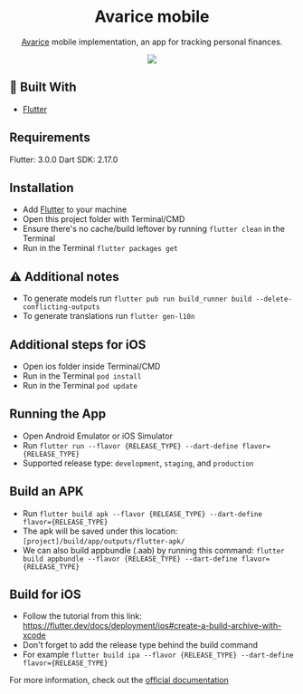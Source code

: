 <h1 align=center>Avarice mobile</h1>
<p align=center>
  <a href="https://github.com/MatijaNovosel/avarice">Avarice</a> mobile implementation, an app for tracking personal finances.
</p>

<p align=center>
  <img src="https://user-images.githubusercontent.com/36193643/153947798-fea847a2-fa9e-458d-a67c-925546c34c5b.png" />
</p>

## 🔨 Built With

- [Flutter](https://flutter.dev/)

## Requirements

Flutter: 3.0.0
Dart SDK: 2.17.0

## Installation

- Add [Flutter](https://flutter.dev/docs/get-started/install "Flutter") to your machine
- Open this project folder with Terminal/CMD
- Ensure there's no cache/build leftover by running `flutter clean` in the Terminal
- Run in the Terminal `flutter packages get`

## ⚠️ Additional notes

- To generate models run `flutter pub run build_runner build --delete-conflicting-outputs`
- To generate translations run `flutter gen-l10n`

## Additional steps for iOS

- Open ios folder inside Terminal/CMD
- Run in the Terminal `pod install`
- Run in the Terminal `pod update`

## Running the App

- Open Android Emulator or iOS Simulator
- Run `flutter run --flavor {RELEASE_TYPE} --dart-define flavor={RELEASE_TYPE}`
- Supported release type: `development`, `staging`, and `production`

## Build an APK

- Run `flutter build apk --flavor {RELEASE_TYPE} --dart-define flavor={RELEASE_TYPE}`
- The apk will be saved under this location: `[project]/build/app/outputs/flutter-apk/`
- We can also build appbundle (.aab) by running this command: `flutter build appbundle --flavor {RELEASE_TYPE} --dart-define flavor={RELEASE_TYPE}`

## Build for iOS

- Follow the tutorial from this link: https://flutter.dev/docs/deployment/ios#create-a-build-archive-with-xcode
- Don't forget to add the release type behind the build command
- For example `flutter build ipa --flavor {RELEASE_TYPE} --dart-define flavor={RELEASE_TYPE}`

For more information, check out the [official documentation](https://flutter.dev/docs "documentation")
